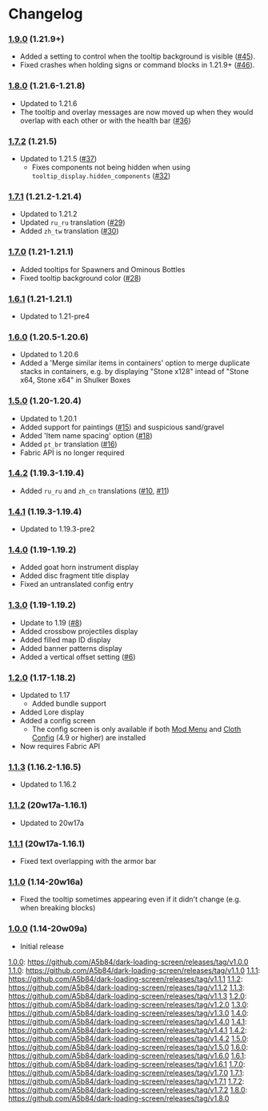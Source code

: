 # Changelog

### [1.9.0](https://github.com/A5b84/dark-loading-screen/releases/tag/v1.8.0) (1.21.9+)
- Added a setting to control when the tooltip background is visible ([#45](https://github.com/A5b84/held-item-info/issues/45)).
- Fixed crashes when holding signs or command blocks in 1.21.9+ ([#46](https://github.com/A5b84/held-item-info/issues/46)).

### [1.8.0](https://github.com/A5b84/dark-loading-screen/releases/tag/v1.8.0) (1.21.6-1.21.8)
- Updated to 1.21.6
- The tooltip and overlay messages are now moved up when they would overlap with each other or with the health bar ([#36](https://github.com/A5b84/held-item-info/issues/36))

### [1.7.2](https://github.com/A5b84/dark-loading-screen/releases/tag/v1.7.2) (1.21.5)
- Updated to 1.21.5 ([#37](https://github.com/A5b84/held-item-info/pull/37))
  - Fixes components not being hidden when using `tooltip_display.hidden_components` ([#32](https://github.com/A5b84/held-item-info/issues/32))

### [1.7.1](https://github.com/A5b84/dark-loading-screen/releases/tag/v1.7.1) (1.21.2-1.21.4)
- Updated to 1.21.2
- Updated `ru_ru` translation ([#29](https://github.com/A5b84/held-item-info/pull/29))
- Added `zh_tw` translation ([#30](https://github.com/A5b84/held-item-info/pull/30))

### [1.7.0](https://github.com/A5b84/dark-loading-screen/releases/tag/v1.7.0) (1.21-1.21.1)
- Added tooltips for Spawners and Ominous Bottles
- Fixed tooltip background color ([#28](https://github.com/A5b84/held-item-info/issues/28))

### [1.6.1](https://github.com/A5b84/dark-loading-screen/releases/tag/v1.6.1) (1.21-1.21.1)
- Updated to 1.21-pre4

### [1.6.0](https://github.com/A5b84/dark-loading-screen/releases/tag/v1.6.0) (1.20.5-1.20.6)
- Updated to 1.20.6
- Added a 'Merge similar items in containers' option to merge duplicate stacks in containers, e.g. by displaying "Stone x128" intead of "Stone x64, Stone x64" in Shulker Boxes

### [1.5.0](https://github.com/A5b84/dark-loading-screen/releases/tag/v1.5.0) (1.20-1.20.4)
- Updated to 1.20.1
- Added support for paintings ([#15](https://github.com/A5b84/held-item-info/issues/15)) and suspicious sand/gravel
- Added 'Item name spacing' option ([#18](https://github.com/A5b84/held-item-info/issues/18))
- Added `pt_br` translation ([#16](https://github.com/A5b84/held-item-info/pull/16))
- Fabric API is no longer required

### [1.4.2](https://github.com/A5b84/dark-loading-screen/releases/tag/v1.4.2) (1.19.3-1.19.4)
- Added `ru_ru` and `zh_cn` translations ([#10](https://github.com/A5b84/held-item-info/pull/10), [#11](https://github.com/A5b84/held-item-info/pull/11))

### [1.4.1](https://github.com/A5b84/dark-loading-screen/releases/tag/v1.4.1) (1.19.3-1.19.4)
- Updated to 1.19.3-pre2

### [1.4.0](https://github.com/A5b84/dark-loading-screen/releases/tag/v1.4.0) (1.19-1.19.2)
- Added goat horn instrument display
- Added disc fragment title display
- Fixed an untranslated config entry

### [1.3.0](https://github.com/A5b84/dark-loading-screen/releases/tag/v1.3.0) (1.19-1.19.2)
- Update to 1.19 ([#8](https://github.com/A5b84/held-item-info/issues/8))
- Added crossbow projectiles display
- Added filled map ID display
- Added banner patterns display
- Added a vertical offset setting ([#6](https://github.com/A5b84/held-item-info/issues/6))

### [1.2.0](https://github.com/A5b84/dark-loading-screen/releases/tag/v1.2.0) (1.17-1.18.2)
- Updated to 1.17
    - Added bundle support
- Added Lore display 
- Added a config screen
    - The config screen is only available if both [Mod Menu](https://www.curseforge.com/minecraft/mc-mods/modmenu) and [Cloth Config](https://www.curseforge.com/minecraft/mc-mods/cloth-config) (4.9 or higher) are installed
- Now requires Fabric API

### [1.1.3](https://github.com/A5b84/dark-loading-screen/releases/tag/v1.1.3) (1.16.2-1.16.5)
- Updated to 1.16.2

### [1.1.2](https://github.com/A5b84/dark-loading-screen/releases/tag/v1.1.2) (20w17a-1.16.1)
- Updated to 20w17a

### [1.1.1](https://github.com/A5b84/dark-loading-screen/releases/tag/v1.1.1) (20w17a-1.16.1)
- Fixed text overlapping with the armor bar

### [1.1.0](https://github.com/A5b84/dark-loading-screen/releases/tag/v1.1.0) (1.14-20w16a)
- Fixed the tooltip sometimes appearing even if it didn't change (e.g. when breaking blocks)

### [1.0.0](https://github.com/A5b84/dark-loading-screen/releases/tag/v1.0.0) (1.14-20w09a)
- Initial release

[1.0.0](https://github.com/A5b84/dark-loading-screen/releases/tag/v1.0.0): https://github.com/A5b84/dark-loading-screen/releases/tag/v1.0.0
[1.1.0](https://github.com/A5b84/dark-loading-screen/releases/tag/v1.1.0): https://github.com/A5b84/dark-loading-screen/releases/tag/v1.1.0
[1.1.1](https://github.com/A5b84/dark-loading-screen/releases/tag/v1.1.1): https://github.com/A5b84/dark-loading-screen/releases/tag/v1.1.1
[1.1.2](https://github.com/A5b84/dark-loading-screen/releases/tag/v1.1.2): https://github.com/A5b84/dark-loading-screen/releases/tag/v1.1.2
[1.1.3](https://github.com/A5b84/dark-loading-screen/releases/tag/v1.1.3): https://github.com/A5b84/dark-loading-screen/releases/tag/v1.1.3
[1.2.0](https://github.com/A5b84/dark-loading-screen/releases/tag/v1.2.0): https://github.com/A5b84/dark-loading-screen/releases/tag/v1.2.0
[1.3.0](https://github.com/A5b84/dark-loading-screen/releases/tag/v1.3.0): https://github.com/A5b84/dark-loading-screen/releases/tag/v1.3.0
[1.4.0](https://github.com/A5b84/dark-loading-screen/releases/tag/v1.4.0): https://github.com/A5b84/dark-loading-screen/releases/tag/v1.4.0
[1.4.1](https://github.com/A5b84/dark-loading-screen/releases/tag/v1.4.1): https://github.com/A5b84/dark-loading-screen/releases/tag/v1.4.1
[1.4.2](https://github.com/A5b84/dark-loading-screen/releases/tag/v1.4.2): https://github.com/A5b84/dark-loading-screen/releases/tag/v1.4.2
[1.5.0](https://github.com/A5b84/dark-loading-screen/releases/tag/v1.5.0): https://github.com/A5b84/dark-loading-screen/releases/tag/v1.5.0
[1.6.0](https://github.com/A5b84/dark-loading-screen/releases/tag/v1.6.0): https://github.com/A5b84/dark-loading-screen/releases/tag/v1.6.0
[1.6.1](https://github.com/A5b84/dark-loading-screen/releases/tag/v1.6.1): https://github.com/A5b84/dark-loading-screen/releases/tag/v1.6.1
[1.7.0](https://github.com/A5b84/dark-loading-screen/releases/tag/v1.7.0): https://github.com/A5b84/dark-loading-screen/releases/tag/v1.7.0
[1.7.1](https://github.com/A5b84/dark-loading-screen/releases/tag/v1.7.1): https://github.com/A5b84/dark-loading-screen/releases/tag/v1.7.1
[1.7.2](https://github.com/A5b84/dark-loading-screen/releases/tag/v1.7.2): https://github.com/A5b84/dark-loading-screen/releases/tag/v1.7.2
[1.8.0](https://github.com/A5b84/dark-loading-screen/releases/tag/v1.8.0): https://github.com/A5b84/dark-loading-screen/releases/tag/v1.8.0
